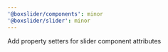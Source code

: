 ```yaml
---
'@boxslider/components': minor
'@boxslider/slider': minor
---
```


Add property setters for slider component attributes
